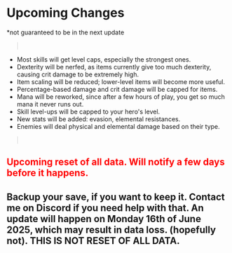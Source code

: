 # Upcoming Changes

\*not guaranteed to be in the next update

> <br>

- Most skills will get level caps, especially the strongest ones.
- Dexterity will be nerfed, as items currently give too much dexterity, causing crit damage to be extremely high.
- Item scaling will be reduced; lower-level items will become more useful.
- Percentage-based damage and crit damage will be capped for items.
- Mana will be reworked, since after a few hours of play, you get so much mana it never runs out.
- Skill level-ups will be capped to your hero's level.
- New stats will be added: evasion, elemental resistances.
- Enemies will deal physical and elemental damage based on their type.

> <br>

## <span style="color: red;">Upcoming reset of all data. Will notify a few days before it happens.</span>

## Backup your save, if you want to keep it. Contact me on Discord if you need help with that. An update will happen on Monday 16th of June 2025, which may result in data loss. (hopefully not). THIS IS NOT RESET OF ALL DATA.

